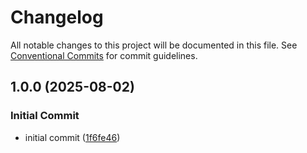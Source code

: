 # Changelog

All notable changes to this project will be documented in this file. See
[Conventional Commits](https://conventionalcommits.org) for commit guidelines.


## 1.0.0 (2025-08-02)


### Initial Commit

* initial commit ([1f6fe46](https://github.com/JackieTreeh0rn/homebridge-smartrent/commit/1f6fe46cad9607f37153fe3908ef8cbd8ef93118))
